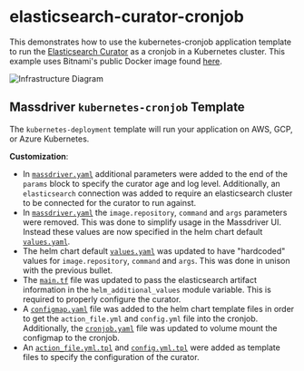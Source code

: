 # elasticsearch-curator-cronjob

This demonstrates how to use the kubernetes-cronjob application template to run the [Elasticsearch Curator](https://github.com/elastic/curator) as a cronjob in a Kubernetes cluster. This example uses Bitnami's public Docker image found [here](https://hub.docker.com/r/bitnami/elasticsearch-curator).

![Infrastructure Diagram](infra.png "Infrastructure Diagram")

## Massdriver `kubernetes-cronjob` Template

The `kubernetes-deployment` template will run your application on AWS, GCP, or Azure Kubernetes.

**Customization**:

* In [`massdriver.yaml`](./massdriver.yaml) additional parameters were added to the end of the `params` block to specify the curator age and log level. Additionally, an `elasticsearch` connection was added to require an elasticsearch cluster to be connected for the curator to run against.
* In [`massdriver.yaml`](./massdriver.yaml) the `image.repository`, `command` and `args` parameters were removed. This was done to simplify usage in the Massdriver UI. Instead these values are now specified in the helm chart default [`values.yaml`](./src/chart/values.yaml). 
* The helm chart default [`values.yaml`](./src/chart/values.yaml) was updated to have "hardcoded" values for `image.repository`, `command` and `args`. This was done in unison with the previous bullet.
* The [`main.tf`](./main.tf) file was updated to pass the elasticsearch artifact information in the `helm_additional_values` module variable. This is required to properly configure the curator.
* A [`configmap.yaml`](./src/chart/templates/configmap.yaml) file was added to the helm chart template files in order to get the `action_file.yml` and `config.yml` file into the cronjob. Additionally, the [`cronjob.yaml`](./src/chart/tempaltes/cronjob.yaml) file was updated to volume mount the configmap to the cronjob.
* An [`action_file.yml.tpl`](./src/chart/files/action_file.yml.tpl) and [`config.yml.tpl`](./src/chart/files/config.yml.tpl) were added as template files to specify the configuration of the curator.
